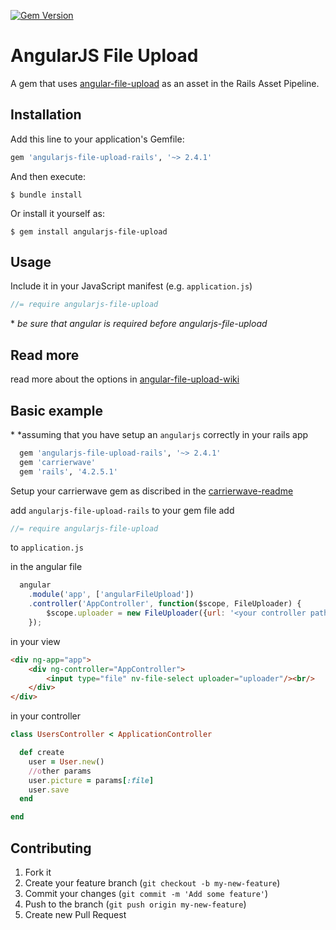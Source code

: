 [![Gem Version](https://badge.fury.io/rb/angularjs-file-upload-rails.svg)](http://badge.fury.io/rb/angularjs-file-upload-rails)

# AngularJS File Upload

A gem that uses [angular-file-upload](https://github.com/nervgh/angular-file-upload) as an asset in the Rails Asset Pipeline.

## Installation

Add this line to your application's Gemfile:

```ruby
gem 'angularjs-file-upload-rails', '~> 2.4.1'
```

And then execute:

```
$ bundle install
```

Or install it yourself as:

```
$ gem install angularjs-file-upload
```

## Usage

Include it in your JavaScript manifest (e.g. `application.js`)

```javascript
//= require angularjs-file-upload
```
\* *be sure that angular is required before angularjs-file-upload*

## Read more

read more about the options in [angular-file-upload-wiki](https://github.com/nervgh/angular-file-upload/wiki/Introduction)

## Basic example

\* *assuming that you have setup an ```angularjs``` correctly in your rails app

```ruby
  gem 'angularjs-file-upload-rails', '~> 2.4.1'
  gem 'carrierwave'
  gem 'rails', '4.2.5.1'
```

Setup your carrierwave gem as discribed in the [carrierwave-readme](https://github.com/carrierwaveuploader/carrierwave)

add ```angularjs-file-upload-rails``` to your gem file
add

```javascript
//= require angularjs-file-upload
```

to ```application.js```

in the angular file

```javascript
  angular
    .module('app', ['angularFileUpload'])
    .controller('AppController', function($scope, FileUploader) {
        $scope.uploader = new FileUploader({url: '<your controller path>'});
    });
```

in your view

```html
<div ng-app="app">
    <div ng-controller="AppController">
        <input type="file" nv-file-select uploader="uploader"/><br/>
    </div>
</div>
```

in your controller

```ruby
class UsersController < ApplicationController

  def create
    user = User.new()
    //other params
    user.picture = params[:file]
    user.save
  end

end
```

## Contributing

1. Fork it
2. Create your feature branch (`git checkout -b my-new-feature`)
3. Commit your changes (`git commit -m 'Add some feature'`)
4. Push to the branch (`git push origin my-new-feature`)
5. Create new Pull Request
